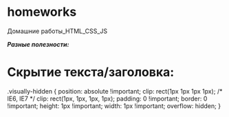 # homeworks
Домашние работы_HTML_CSS_JS

***Разные полезности:***

# Скрытие текста/заголовка:

.visually-hidden {
  position: absolute !important;
  clip: rect(1px 1px 1px 1px); /* IE6, IE7 */
  clip: rect(1px, 1px, 1px, 1px);
  padding: 0 !important;
  border: 0 !important;
  height: 1px !important;
  width: 1px !important;
  overflow: hidden;
}




